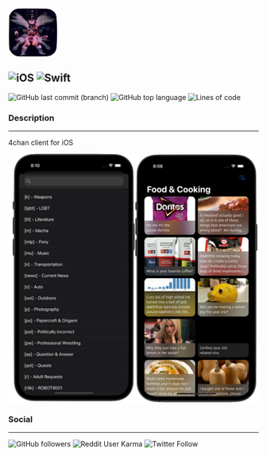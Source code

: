 <img src="/Images/icon.png" width="100" align=middle>


![iOS](https://img.shields.io/badge/iOS-414141?style=flat&logo=ios&logoColor=white) ![Swift](https://img.shields.io/badge/Swift-FA7343?style=flat&logo=swift&logoColor=white)
------
![GitHub last commit (branch)](https://img.shields.io/github/last-commit/oguzhanvarsak/Effervescent) ![GitHub top language](https://img.shields.io/github/languages/top/oguzhanvarsak/Effervescent) ![Lines of code](https://img.shields.io/tokei/lines/github/oguzhanvarsak/Effervescent)

### Description
------
4chan client for iOS

<img src="/Images/allshots.png" width="700" align=middle>


### Social

-------------
![GitHub followers](https://img.shields.io/github/followers/oguzhanvarsak?style=social) ![Reddit User Karma](https://img.shields.io/reddit/user-karma/combined/oguzhanvarsak?style=social) ![Twitter Follow](https://img.shields.io/twitter/follow/oguzhanvarsak?style=social)




